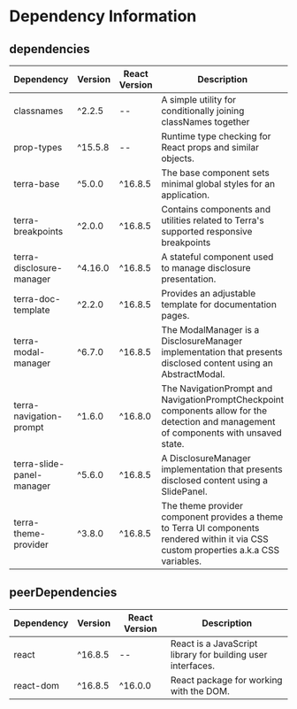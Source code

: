 # Dependency Information

## dependencies
| Dependency | Version | React Version | Description |
|-|-|-|-|
| classnames | ^2.2.5 | -- | A simple utility for conditionally joining classNames together |
| prop-types | ^15.5.8 | -- | Runtime type checking for React props and similar objects. |
| terra-base | ^5.0.0 | ^16.8.5 | The base component sets minimal global styles for an application. |
| terra-breakpoints | ^2.0.0 | ^16.8.5 | Contains components and utilities related to Terra's supported responsive breakpoints |
| terra-disclosure-manager | ^4.16.0 | ^16.8.5 | A stateful component used to manage disclosure presentation. |
| terra-doc-template | ^2.2.0 | ^16.8.5 | Provides an adjustable template for documentation pages. |
| terra-modal-manager | ^6.7.0 | ^16.8.5 | The ModalManager is a DisclosureManager implementation that presents disclosed content using an AbstractModal. |
| terra-navigation-prompt | ^1.6.0 | ^16.8.0 | The NavigationPrompt and NavigationPromptCheckpoint components allow for the detection and management of components with unsaved state. |
| terra-slide-panel-manager | ^5.6.0 | ^16.8.5 | A DisclosureManager implementation that presents disclosed content using a SlidePanel. |
| terra-theme-provider | ^3.8.0 | ^16.8.5 | The theme provider component provides a theme to Terra UI components rendered within it via CSS custom properties a.k.a CSS variables. |

## peerDependencies
| Dependency | Version | React Version | Description |
|-|-|-|-|
| react | ^16.8.5 | -- | React is a JavaScript library for building user interfaces. |
| react-dom | ^16.8.5 | ^16.0.0 | React package for working with the DOM. |
